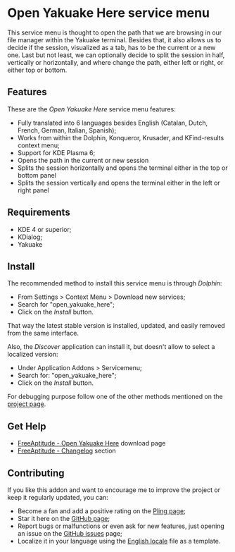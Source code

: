 # Open Yakuake Here service menu

This service menu is thought to open the path that we are browsing in our file manager within
the Yakuake terminal. Besides that, it also allows us to decide if the session, visualized
as a tab, has to be the current or a new one. Last but not least, we can optionally decide to split
the session in half, vertically or horizontally, and where change the path, either left or right,
or either top or bottom.

## Features

These are the *Open Yakuake Here* service menu features:
- Fully translated into 6 languages besides English
  (Catalan, Dutch, French, German, Italian, Spanish);
- Works from within the Dolphin, Konqueror, Krusader, and KFind-results context menu;
- Support for KDE Plasma 6;
- Opens the path in the current or new session
- Splits the session horizontally and opens the terminal either in the top or bottom panel
- Splits the session vertically and opens the terminal either in the left or right panel

## Requirements

- KDE 4 or superior;
- KDialog;
- Yakuake

## Install

The recommended method to install this service menu is through *Dolphin*:
- From Settings > Context Menu > Download new services;
- Search for "open_yakuake_here";
- Click on the *Install* button.

That way the latest stable version is installed, updated, and easily removed from the same interface.

Also, the *Discover* application can install it, but doesn't allow to select a localized version:
- Under Application Addons > Servicemenu;
- Search for: "open_yakuake_here";
- Click on the *Install* button.

For debugging purpose follow one of the other methods mentioned on the [project page][installation].

## Get Help

- [FreeAptitude - Open Yakuake Here][download] download page
- [FreeAptitude - Changelog][changelog] section

## Contributing

If you like this addon and want to encourage me to improve the project or keep it
regularly updated, you can:
- Become a fan and add a positive rating on the [Pling page][pling];
- Star it here on the [GitHub page][github];
- Report bugs or malfunctions or even ask for new features, just opening an issue
  on the [GitHub issues][issues] page;
- Localize it in your language using the [English locale][locale] file as a template.

[download]: https://freeaptitude.altervista.org/downloads/open-yakuake-here.html "Open Yakuake Here download page on FreeAptitude"
[changelog]: https://freeaptitude.altervista.org/downloads/open-yakuake-here.html#changelog "Open Yakuake Here changelog on FreeAptitude"
[installation]: https://freeaptitude.altervista.org/downloads/open-yakuake-here.html#installation "Open Yakuake Here installation on FreeAptitude"
[pling]: https://pling.com/p/1669701/ "Open Yakuake Here page on Pling"
[github]: https://github.com/fabiomux/kde-servicemenus "KDE ServiceMenus page on GitHub"
[issues]: https://github.com/fabiomux/kde-servicemenus/issues "KDE ServiceMenus issues page on GitHub"
[locale]: https://github.com/fabiomux/kde-servicemenus/blob/main/open_yakuake_here/locale/en.yaml "English localization file to use as template"
[contributing]: https://github.com/fabiomux/kde-servicemenus#contributing "How to contribute to the Open Yakuake Here project"
[§]: # "Generated by servicemenu_generator"
